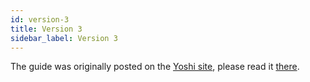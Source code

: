 ```yaml
---
id: version-3
title: Version 3
sidebar_label: Version 3
---
```


The guide was originally posted on the [Yoshi site](https://wix.github.io/yoshi/), please read it [there](https://wix.github.io/yoshi/blog/2018/06/3/yoshi-3#migration-guide).


